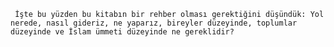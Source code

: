      İşte bu yüzden bu kitabın bir rehber olması gerektiğini düşündük: Yol nerede, nasıl gideriz, ne yaparız, bireyler düzeyinde, toplumlar düzeyinde ve İslam ümmeti düzeyinde ne gereklidir?